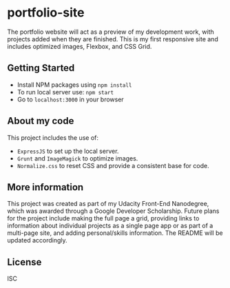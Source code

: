 # portfolio-site

The portfolio website will act as a preview of my development work, with projects added when they are finished. This is my first responsive site and includes optimized images, Flexbox, and CSS Grid.

## Getting Started

- Install NPM packages using `npm install`
- To run local server use: `npm start`
- Go to `localhost:3000` in your browser 

## About my code

This project includes the use of: 

- `ExpressJS` to set up the local server.
- `Grunt` and `ImageMagick` to optimize images.
- `Normalize.css` to reset CSS and provide a consistent base for code.

## More information

This project was created as part of my Udacity Front-End Nanodegree, which was awarded through a Google Developer Scholarship. Future plans for the project include making the full page a grid, providing links to information about individual projects as a single page app or as part of a multi-page site, and adding personal/skills information. The README will be updated accordingly.

## License
ISC



